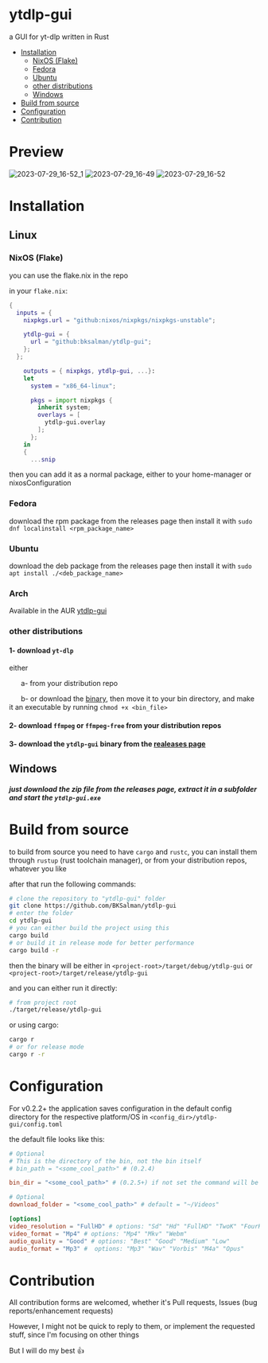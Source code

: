 # ytdlp-gui
a GUI for yt-dlp written in Rust

- [Installation](https://github.com/BKSalman/ytdlp-gui#installation)
  - [NixOS (Flake)](https://github.com/BKSalman/ytdlp-gui#nixos-flake)
  - [Fedora](https://github.com/BKSalman/ytdlp-gui#fedora)
  - [Ubuntu](https://github.com/BKSalman/ytdlp-gui#ubuntu)
  - [other distributions](https://github.com/BKSalman/ytdlp-gui#other-distributions)
  - [Windows](https://github.com/BKSalman/ytdlp-gui#windows)
- [Build from source](https://github.com/BKSalman/ytdlp-gui#build-from-source)
- [Configuration](https://github.com/BKSalman/ytdlp-gui#configuration)
- [Contribution](https://github.com/BKSalman/ytdlp-gui#contribution)

# Preview
![2023-07-29_16-52_1](https://github.com/BKSalman/ytdlp-gui/assets/85521119/0703580a-0662-4aad-864e-d3f402d5d3c3)
![2023-07-29_16-49](https://github.com/BKSalman/ytdlp-gui/assets/85521119/d6e87147-f65c-4b74-ae43-14a6d4b6c1be)
![2023-07-29_16-52](https://github.com/BKSalman/ytdlp-gui/assets/85521119/832d8ade-5a8a-4876-9a3d-34a43f8574b9)


# Installation
## Linux

### NixOS (Flake)
you can use the flake.nix in the repo

in your `flake.nix`:
```nix
{
  inputs = {
    nixpkgs.url = "github:nixos/nixpkgs/nixpkgs-unstable";

    ytdlp-gui = {
      url = "github:bksalman/ytdlp-gui";
    };
  };

    outputs = { nixpkgs, ytdlp-gui, ...}:
    let
      system = "x86_64-linux";

      pkgs = import nixpkgs {
        inherit system;
        overlays = [
          ytdlp-gui.overlay
        ];
      };
    in
    {
      ...snip
```

then you can add it as a normal package, either to your home-manager or nixosConfiguration

### Fedora
download the rpm package from the releases page then install it with ``sudo dnf localinstall <rpm_package_name>``

### Ubuntu
download the deb package from the releases page then install it with ``sudo apt install ./<deb_package_name>``

### Arch

Available in the AUR [ytdlp-gui](https://aur.archlinux.org/packages/ytdlp-gui)

### other distributions

#### 1- download ``yt-dlp``
either

&nbsp; &nbsp; &nbsp; a- from your distribution repo

&nbsp; &nbsp; &nbsp; b- or download the [binary](https://github.com/yt-dlp/yt-dlp/releases/latest/download/yt-dlp), then move it to your bin directory, and make it an executable by running `chmod +x <bin_file>`

#### 2- download ``ffmpeg`` or ``ffmpeg-free`` from your distribution repos


#### 3- download the ``ytdlp-gui`` binary from the [realeases page](https://github.com/BKSalman/ytdlp-gui/releases)

## Windows
##### just download the zip file from the releases page, extract it in a subfolder and start the ``ytdlp-gui.exe``

# Build from source
to build from source you need to have `cargo` and `rustc`, you can install them through `rustup` (rust toolchain manager), or from your distribution repos, whatever you like

after that run the following commands:
```bash
# clone the repository to "ytdlp-gui" folder
git clone https://github.com/BKSalman/ytdlp-gui
# enter the folder
cd ytdlp-gui
# you can either build the project using this
cargo build
# or build it in release mode for better performance
cargo build -r
```
then the binary will be either in `<project-root>/target/debug/ytdlp-gui` or `<project-root>/target/release/ytdlp-gui`

and you can either run it directly:
```bash
# from project root
./target/release/ytdlp-gui
```

or using cargo:
```bash
cargo r
# or for release mode
cargo r -r
```

# Configuration

For v0.2.2+ the application saves configuration in the default config directory for the respective platform/OS in ``<config_dir>/ytdlp-gui/config.toml``

the default file looks like this:

```toml
# Optional
# This is the directory of the bin, not the bin itself
# bin_path = "<some_cool_path>" # (0.2.4)

bin_dir = "<some_cool_path>" # (0.2.5+) if not set the command will be `yt-dlp <app_args>`

# Optional
download_folder = "<some_cool_path>" # default = "~/Videos"

[options]
video_resolution = "FullHD" # options: "Sd" "Hd" "FullHD" "TwoK" "FourK"
video_format = "Mp4" # options: "Mp4" "Mkv" "Webm"
audio_quality = "Good" # options: "Best" "Good" "Medium" "Low"
audio_format = "Mp3" #  options: "Mp3" "Wav" "Vorbis" "M4a" "Opus"
```

# Contribution
All contribution forms are welcomed, whether it's Pull requests, Issues (bug reports/enhancement requests)

However, I might not be quick to reply to them, or implement the requested stuff, since I'm focusing on other things

But I will do my best 👍
